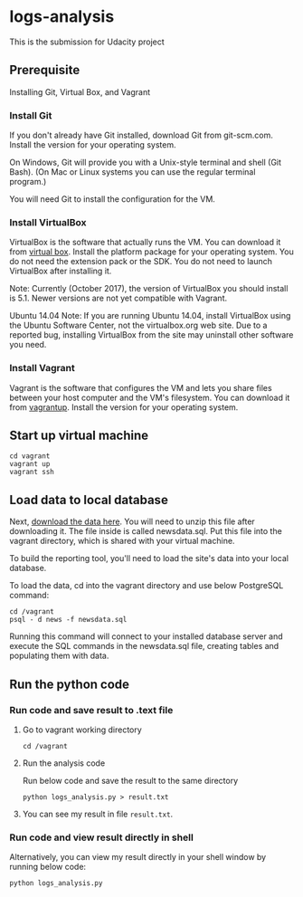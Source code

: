 # logs-analysis

This is the submission for Udacity project

## Prerequisite

Installing Git, Virtual Box, and Vagrant

### Install Git

If you don't already have Git installed, download Git from git-scm.com. Install the version for your operating system.

On Windows, Git will provide you with a Unix-style terminal and shell (Git Bash). (On Mac or Linux systems you can use the regular terminal program.)

You will need Git to install the configuration for the VM.

### Install VirtualBox

VirtualBox is the software that actually runs the VM. You can download it from [virtual box](virtualbox.org). Install the platform package for your operating system. You do not need the extension pack or the SDK. You do not need to launch VirtualBox after installing it.

Note: Currently (October 2017), the version of VirtualBox you should install is 5.1. Newer versions are not yet compatible with Vagrant.

Ubuntu 14.04 Note: If you are running Ubuntu 14.04, install VirtualBox using the Ubuntu Software Center, not the virtualbox.org web site. Due to a reported bug, installing VirtualBox from the site may uninstall other software you need.

### Install Vagrant

Vagrant is the software that configures the VM and lets you share files between your host computer and the VM's filesystem. You can download it from [vagrantup](vagrantup.com). Install the version for your operating system.

## Start up virtual machine

```shell
cd vagrant
vagrant up
vagrant ssh
```

## Load data to local database

Next, [download the data here](https://d17h27t6h515a5.cloudfront.net/topher/2016/August/57b5f748_newsdata/newsdata.zip). You will need to unzip this file after downloading it. The file inside is called newsdata.sql. Put this file into the vagrant directory, which is shared with your virtual machine.

To build the reporting tool, you'll need to load the site's data into your local database.

To load the data, cd into the vagrant directory and use below PostgreSQL command:

```shell
cd /vagrant
psql - d news -f newsdata.sql
```

Running this command will connect to your installed database server and execute the SQL commands in the newsdata.sql file, creating tables and populating them with data.

## Run the python code

### Run code and save result to .text file

1. Go to vagrant working directory

    ```shell
    cd /vagrant
    ```

2. Run the analysis code
  
    Run below code and save the result to the same directory

    ```shell
    python logs_analysis.py > result.txt
    ```

3. You can see my result in file `result.txt`.

### Run code and view result directly in shell

Alternatively, you can view my result directly in your shell window by running below code:

```shell
python logs_analysis.py
```
